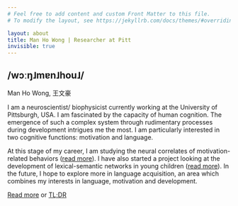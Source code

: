 ```yaml
---
# Feel free to add content and custom Front Matter to this file.
# To modify the layout, see https://jekyllrb.com/docs/themes/#overriding-theme-defaults

layout: about
title: Man Ho Wong | Researcher at Pitt
invisible: true
---
```


## /wɔːŋ˩mɐn˩hou˩/

Man Ho Wong, 王文豪  

I am a neuroscientist/ biophysicist currently working at the University of Pittsburgh, USA. I am fascinated by the capacity of human cognition. The emergence of such a complex system through rudimentary processes during development intrigues me the most. I am particularly interested in two cognitive functions: motivation and language.

At this stage of my career, I am studying the neural correlates of motivation-related behaviors ([read more](/research/#experience-dependent-maturation-of-the-reward-circuitry)). I have also started a project looking at the development of lexical-semantic networks in young children ([read more](research/#lexical-semantic-network-analysis-in-children-from-different-socio-economic-backgrounds)). In the future, I hope to explore more in language acquisition, an area which combines my interests in language, motivation and development.

[Read more](/bio/) or [TL;DR](/etc/#tldr-word-clouds)